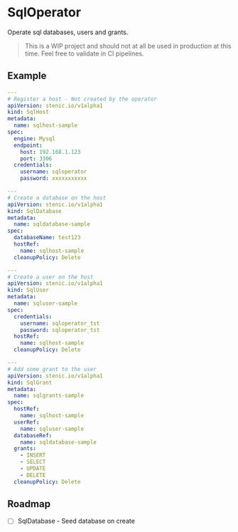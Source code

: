 # SqlOperator

Operate sql databases, users and grants.

> This is a WIP project and should not at all be used in production at this time.
> Feel free to validate in CI pipelines.

## Example

```yaml
---
# Register a host - Not created by the operator
apiVersion: stenic.io/v1alpha1
kind: SqlHost
metadata:
  name: sqlhost-sample
spec:
  engine: Mysql
  endpoint:
    host: 192.168.1.123
    port: 3306
  credentials:
    username: sqloperator
    password: xxxxxxxxxxx

---
# Create a database on the host
apiVersion: stenic.io/v1alpha1
kind: SqlDatabase
metadata:
  name: sqldatabase-sample
spec:
  databaseName: test123
  hostRef:
    name: sqlhost-sample
  cleanupPolicy: Delete

---
# Create a user on the host
apiVersion: stenic.io/v1alpha1
kind: SqlUser
metadata:
  name: sqluser-sample
spec:
  credentials:
    username: sqloperator_tst
    password: sqloperator_tst
  hostRef:
    name: sqlhost-sample
  cleanupPolicy: Delete

---
# Add some grant to the user
apiVersion: stenic.io/v1alpha1
kind: SqlGrant
metadata:
  name: sqlgrants-sample
spec:
  hostRef:
    name: sqlhost-sample
  userRef:
    name: sqluser-sample
  databaseRef:
    name: sqldatabase-sample
  grants:
    - INSERT
    - SELECT
    - UPDATE
    - DELETE
  cleanupPolicy: Delete
```

## Roadmap

 - [ ] SqlDatabase - Seed database on create


